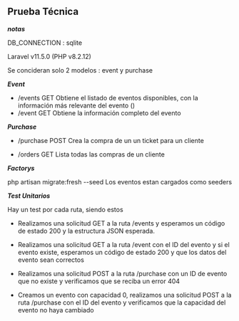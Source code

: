 
## Prueba Técnica

***notas***

DB_CONNECTION : sqlite

Laravel v11.5.0 (PHP v8.2.12)

Se concideran solo 2 modelos : event y purchase

***Event***
- /events GET Obtiene el listado de eventos disponibles, con la información más relevante del evento ()
- /event GET Obtiene la información completo del evento

***Purchase***

- /purchase POST Crea la compra de un un ticket para un cliente

- /orders GET Lista todas las compras de un cliente

***Factorys***

php artisan migrate:fresh --seed
Los eventos estan cargados como seeders 

***Test Unitarios***

Hay un test por cada ruta, siendo estos

- Realizamos una solicitud GET a la ruta /events y esperamos un código de estado 200 y la estructura JSON esperada.
- Realizamos una solicitud GET a la ruta /event con el ID del evento y si el evento existe, esperamos un código de estado 200 y que los datos del evento sean correctos

- Realizamos una solicitud POST a la ruta /purchase con un ID de evento que no existe y verificamos que se reciba un error 404

- Creamos un evento con capacidad 0, realizamos una solicitud POST a la ruta /purchase con el ID del evento y verificamos que la capacidad del evento no haya cambiado



